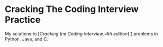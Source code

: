 Cracking The Coding Interview Practice
======================================

My solutions to [_Cracking the Coding Interview, 4th edition_] [1] problems in Python, Java, and C.

[1]:
http://www.amazon.com/Cracking-Coding-Interview-Fourth-Edition/dp/145157827X/ref=sr_1_3?ie=UTF8&qid=1399817912&sr=8-3&keywords=cracking+the+coding+interview

